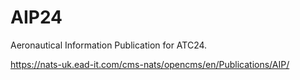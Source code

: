 # AIP24
Aeronautical Information Publication for ATC24.

https://nats-uk.ead-it.com/cms-nats/opencms/en/Publications/AIP/
